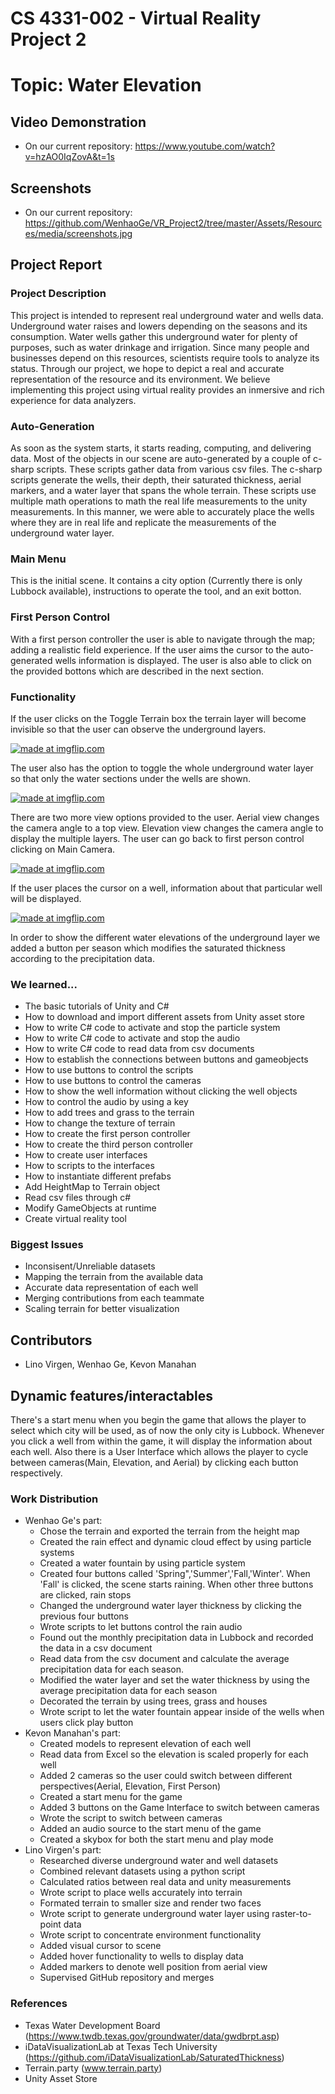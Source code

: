 # CS 4331-002 - Virtual Reality Project 2
# Topic: Water Elevation


## Video Demonstration
   - On our current repository: https://www.youtube.com/watch?v=hzAO0IqZovA&t=1s

## Screenshots
   - On our current repository: https://github.com/WenhaoGe/VR_Project2/tree/master/Assets/Resources/media/screenshots.jpg
   
## Project Report

### Project Description
This project is intended to represent real underground water and wells data. Underground water raises and lowers depending on the seasons and its consumption. Water wells gather this underground water for plenty of purposes, such as water drinkage and irrigation. Since many people and businesses depend on this resources, scientists require tools to analyze its status. Through our project, we hope to depict a real and accurate representation of the resource and its environment. We believe implementing this project using virtual reality provides an inmersive and rich experience for data analyzers.

### Auto-Generation
As soon as the system starts, it starts reading, computing, and delivering data. Most of the objects in our scene are auto-generated by a couple of c-sharp scripts. These scripts gather data from various csv files. The c-sharp scripts generate the wells, their depth, their saturated thickness, aerial markers, and a water layer that spans the whole terrain. These scripts use multiple math operations to math the real life measurements to the unity measurements. In this manner, we were able to accurately place the wells where they are in real life and replicate the measurements of the underground water layer.

### Main Menu
This is the initial scene. It contains a city option (Currently there is only Lubbock available), instructions to operate the tool, and an exit botton.

### First Person Control
With a first person controller the user is able to navigate through the map; adding a realistic field experience. If the user aims the cursor to the auto-generated wells information is displayed. The user is also able to click on the provided bottons which are described in the next section.

### Functionality
If the user clicks on the Toggle Terrain box the terrain layer will become invisible so that the user can observe the underground layers.

<a href="https://imgflip.com/gif/285h9a"><img src="https://i.imgflip.com/285h9a.gif" title="made at imgflip.com"/></a>

The user also has the option to toggle the whole underground water layer so that only the water sections under the wells are shown.

<a href="https://imgflip.com/gif/285hq4"><img src="https://i.imgflip.com/285hq4.gif" title="made at imgflip.com"/></a>

There are two more view options provided to the user. Aerial view changes the camera angle to a top view. Elevation view changes the camera angle to display the multiple layers. The user can go back to first person control clicking on Main Camera.

<a href="https://imgflip.com/gif/285hy8"><img src="https://i.imgflip.com/285hy8.gif" title="made at imgflip.com"/></a>

If the user places the cursor on a well, information about that particular well will be displayed.

<a href="https://imgflip.com/gif/285ip9"><img src="https://i.imgflip.com/285ip9.gif" title="made at imgflip.com"/></a>

In order to show the different water elevations of the underground layer we added a button per season which modifies the saturated thickness according to the precipitation data.

### We learned...
- The basic tutorials of Unity and C#
- How to download and import different assets from Unity asset store
- How to write C# code to activate and stop the particle system
- How to write C# code to activate and stop the audio
- How to write C# code to read data from csv documents
- How to establish the connections between buttons and gameobjects
- How to use buttons to control the scripts
- How to use buttons to control the cameras
- How to show the well information without clicking the well objects
- How to control the audio by using a key
- How to add trees and grass to the terrain
- How to change the texture of terrain
- How to create the first person controller
- How to create the third person controller
- How to create user interfaces
- How to scripts to the interfaces
- How to instantiate different prefabs
- Add HeightMap to Terrain object
- Read csv files through c#
- Modify GameObjects at runtime
- Create virtual reality tool

### Biggest Issues
- Inconsisent/Unreliable datasets
- Mapping the terrain from the available data
- Accurate data representation of each well
- Merging contributions from each teammate
- Scaling terrain for better visualization

## Contributors
- Lino Virgen, Wenhao Ge, Kevon Manahan

## Dynamic features/interactables
There's a start menu when you begin the game that allows the player to select which city will be used, as of now the only city is Lubbock. Whenever you click a well from within the game, it will display the information about each well. Also there is a User Interface which allows the player to cycle between cameras(Main, Elevation, and Aerial) by clicking each button respectively.

### Work Distribution
- Wenhao Ge's part:
   - Chose the terrain and exported the terrain from the height map 
   - Created the rain effect and dynamic cloud effect by using particle systems
   - Created a water fountain by using particle system
   - Created four buttons called 'Spring",'Summer','Fall,'Winter'. When 'Fall' is clicked, the scene starts raining. When other three buttons are clicked, rain stops 
   - Changed the underground water layer thickness by clicking the previous four buttons
   - Wrote scripts to let buttons control the rain audio
   - Found out the monthly precipitation data in Lubbock and recorded the data in a csv document
   - Read data from the csv document and calculate the average precipitation data for each season.
   - Modified the water layer and set the water thickness by using the average precipitation data for each season
   - Decorated the terrain by using trees, grass and houses
   - Wrote script to let the water fountain appear inside of the wells when users click play button
- Kevon Manahan's part:
   - Created models to represent elevation of each well
   - Read data from Excel so the elevation is scaled properly for each well
   - Added 2 cameras so the user could switch between different perspectives(Aerial, Elevation, First Person)
   - Created a start menu for the game
   - Added 3 buttons on the Game Interface to switch between cameras
   - Wrote the script to switch between cameras
   - Added an audio source to the start menu of the game
   - Created a skybox for both the start menu and play mode
- Lino Virgen's part:
   - Researched diverse underground water and well datasets
   - Combined relevant datasets using a python script
   - Calculated ratios between real data and unity measurements
   - Wrote script to place wells accurately into terrain
   - Formated terrain to smaller size and render two faces
   - Wrote script to generate underground water layer using raster-to-point data
   - Wrote script to concentrate environment functionality
   - Added visual cursor to scene
   - Added hover functionality to wells to display data
   - Added markers to denote well position from aerial view
   - Supervised GitHub repository and merges

### References
- Texas Water Development Board (https://www.twdb.texas.gov/groundwater/data/gwdbrpt.asp)
- iDataVisualizationLab at Texas Tech University (https://github.com/iDataVisualizationLab/SaturatedThickness)
- Terrain.party (www.terrain.party)
- Unity Asset Store
